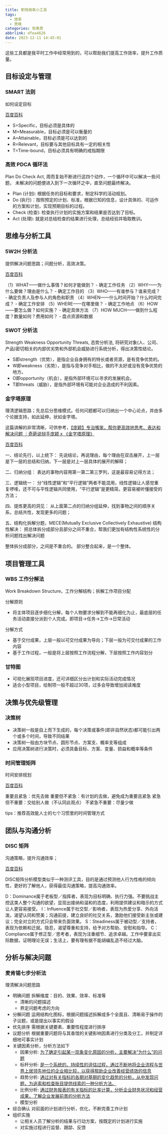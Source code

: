 ```yaml
---
title: 职场效率小工具
tags:
  - 效率
  - 思维
categories: 软素质
abbrlink: dfea4626
date: 2023-12-11 14:45:01
---
```


这些工具都是我平时工作中经常用到的，可以帮助我们提高工作效率，提升工作质量。

<!-- more -->

## 目标设定与管理

### SMART 法则

如何设定目标

[百度百科](https://baike.baidu.com/item/SMART%E5%8E%9F%E5%88%99/8575850?fromtitle=SMART&fromid=2230883)


- S=Specific，目标必须是具体的
- M=Measurable，目标必须是可以衡量的
- A=Attainable，目标必须是可以达到的
- R=Relevant，目标要与其他目标具有一定的相关性
- T=Time-bound，目标必须具有明确的戒指期限

### 高效 PDCA 循环法

Plan Do Check Act, 周而复始不断进行这四个动作，一个循环中可以解决一些问题， 未解决的问题便进入到下一次循环之中，直至问题最终解决。

- Plan (计划): 根据任务的目标和要求，制定科学的活动规划。
- Do (执行)：按照预定的计划、标准，根据已知的信息，设计具体的、可运作的方案和计划，实现预期目标的过程。
- Check (检查): 检查执行计划的实施方案和结果是否达到了目标。
- Act (处理): 就是对总结检查的结果进行处理，总结经验并吸取教训。

## 思维与分析工具

### 5W2H 分析法

提供解决问题思路；问题分析，高效决策。

[百度百科](https://baike.baidu.com/item/5W2H%E5%88%86%E6%9E%90%E6%B3%95?fromtitle=5W2H&fromid=17202456&fromModule=lemma_search-box)


（1）WHAT——做什么事情？如何才能做到？ - 确定工作任务
（2）WHY——为什么要做？理由是什么？ - 确定工作目的
（3）WHO——有谁参与？谁来完成？ - 确定负责人及参与人的角色和职责
（4）WHEN——什么时间开始？什么时间完成？ - 确定工作安排
（5）WHERE——在哪里做？ - 确定工作地点
（6）HOW ——要怎么做？如何实施？ - 确定具体方法
（7）HOW MUCH——做到什么程度？数量如何？费用如何？ - 盘点资源和数据

### SWOT 分析法

Strength Weakness Opportunity Threats, 态势分析法, 将研究对象(人、公司、产品)密切相关的内部优劣势和外部机会威胁进行系统分析，得出决策性结论。

- S即strength（优势），是指企业自身拥有的特长或者资源，是有竞争优势的。
- W即weakness（劣势），是指与竞争对手相比，做的不太好或没有竞争优势的地方。
- O即opportunity（机会），是指外部环境可以寻求的发展机会。
- T即threats（威胁），是指外部环境有可能对企业造成的不利因素。

### 金字塔原理

理清逻辑思路；先总后分思维模式。任何问题都可以归纳出一个中心论点，并由多个论据支持，如此延伸，状如金字塔。

这篇讲解的非常清晰，可供参考，[【庞颖】专治嘴笨，帮你更高效地思考、表达和解决问题 ｜奇葩说辩手庞颖 x 《金字塔原理》](https://www.bilibili.com/video/BV1DM4y177Yq/?share_source=copy_web&vd_source=6a9a57c590e2272fa6dfcd37a58e415b)

[百度百科](https://baike.baidu.com/item/%E9%87%91%E5%AD%97%E5%A1%94%E5%8E%9F%E7%90%86/2958?fromModule=lemma_search-box)


一、结论先行，以上统下：
先说结论，再说理由，每个理由在双击展开，上一层是下一层的总结和归纳，下一层是对上一层具体的展开的解释；

二、归纳分组：
表达的事物内容用第一第二第三罗列，这是最容易记得方法；

三、逻辑统一：
分“线性逻辑”和“平行逻辑”两者不能混用，线性逻辑让人感觉重复啰嗦，还不可与平性逻辑共同使用，“平行逻辑”是更精简，更容易被听懂接受的方法；

四、提炼更高的洞见：
从上面第二点的归纳分组延伸，找到事物之间的顺序关系，总结共性，发现更多的问题；

五、结构化拆解分题，MECE(Mutually Exclusive Collectively Exhaustive) 结构性解决：
把总体拆分成部分且部分之间不重合，帮我们更加有结构性系统性的分析问题找出解决问题

整体拆分成部分，之间是不重合的。
部分整合起来，是一个整体。

## 项目管理工具

### WBS 工作分解法

Work Breakdown Structure，工作分解结构；拆解工作项目分配

分解原则

- 将主体项目逐步细化分解，每个人物要求分解到不能再细化为止，最底层的任务活动直接分派到个人完成。即项目→任务→工作→日常活动

分解方式

- 基于交付成果，上层一般以可交付成果为导向；下层一般为可交付成果的工作内容
- 基于工作过程，一般是将上层按照工作流程分解，下层按照工作内容划分

### 甘特图

- 可视化展现项目进度，还可详细区分出计划和实际活动完成情况
- 适合小型项目，绘制项一般不超过30项，过多会导致增加阅读难度

## 决策与优先级管理

### 决策树

- 决策树一般是自上而下生成的，每个决策或事件(即非自然状态)都可能引出两个或多个时间，导致不同结果
- 决策树一般由方块节点、圆形节点、方案支、概率支等组成
- 应用决策树进行决策时，必须具备目标、方案、变量、损益和概率等条件

### 时间管理矩阵

时间安排规划

[百度百科](https://baike.baidu.com/item/%E6%97%B6%E9%97%B4%E7%AE%A1%E7%90%86%E4%BC%98%E5%85%88%E7%9F%A9%E9%98%B5?fromtitle=%E6%97%B6%E9%97%B4%E7%AE%A1%E7%90%86%E7%9F%A9%E9%98%B5&fromid=14747948&fromModule=lemma_search-box)

重要且紧急：优先去做
重要但不紧急：有计划的去做，避免成为重要且紧急
紧急但不重要：交给别人做（不认同此观点）
不紧急不重要：尽量少做

tips：推荐高效能人士的七个习惯里的时间管理方式

## 团队与沟通分析

### DISC 矩阵

沟通策略，提升沟通效率；

[百度百科](https://baike.baidu.com/item/DISC/1586227)

DISC矩阵分析模型类似于一种测评工具，目的是通过预测他人行为性格的倾向性，更好的了解他人，获得最佳沟通策略，提高沟通效率。

D：Dominance属于老板型／指挥者，表现为目标明确、执行力强。不要挑战主控这类人整个沟通的欲望，显现出接纳和温和的态度，利用提供建议和暗示的方式让人更容易接受。
I：Influence属于社交型／影响者，表现为热爱分享、外向活泼。渴望认同和赞美；沟通前提，建立良好的社交关系，激励他们接受新主张或建议；完全对立的方式只会带来负面效果。
S：Steadiness属于被动型／支持者，表现为依赖和迁就。隐忍，渴望尊重和支持，给予对方帮助、安慰和指导。
C：Compliance属于修正型／思考者，表现为注重细节、追求卓越。工作中要拿出实际数据，证明理论无误；生活上，要有理有据不能胡编乱造不经过大脑。

## 分析与解决问题

### 麦肯锡七步分析法

理清解决问题思路

- 明确问题
  拆解维度：目的、效果、效率、标准等
  - 清晰的问题描述
  - 界定问题考虑的方向
- 分解问题
  运用结构化图标，根据问题描述拆解成多个全面且、清晰易于操作的子议题，或是提出以事实的假设
- 优先排序
  需根据关键要素、重要性程度进行排序
- 议题分析
  根据重要问题将与其香馆的关键影响因素进行分类及分工，并制定详细地可事实计划
- 关键因素分析，分析方法如下
  - 因果分析: [为了确定引起某一现象变化原因的分析，主要解决“为什么”的问题](https://baike.baidu.com/item/%E5%9B%A0%E6%9E%9C%E5%88%86%E6%9E%90/7250080)
  - 标杆分析: [是一个系统的、持续性的评估过程，通过不断地将企业流程与世界上居领先地位的企业相比较，以获得帮助企业改善经营绩效的信息](https://wiki.mbalib.com/wiki/%E6%A0%87%E6%9D%86%E5%88%86%E6%9E%90%E6%B3%95)
  - 趋势分析: [通过对有关指标的各期对基期的变化趋势的分析，从中发现问题，为追索和检查账目提供线索的一种分析方法。](https://baike.baidu.com/item/%E8%B6%8B%E5%8A%BF%E5%88%86%E6%9E%90%E6%B3%95)
  - 比例分析: [通过财务报表的有关指标的比率计算，分析企业财务状况和经营成果，了解企业发展前景的分析方法](https://baike.baidu.com/item/%E6%AF%94%E7%8E%87%E5%88%86%E6%9E%90%E6%B3%95/7955404)
  - 模型分析
- 综合确认
  对前面的计划进行分析，优化，不断完善工作计划
- 组织实施
  - 让相关人员了解分析的结果与行动方案，按既定的计划进行实施
  - 对实施过程进行监督、跟踪、反馈

